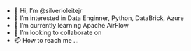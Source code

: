 - 👋 Hi, I’m @silverioleitejr
- 👀 I’m interested in Data Enginner, Python, DataBrick, Azure
- 🌱 I’m currently learning Apache AirFlow
- 💞️ I’m looking to collaborate on 
- 📫 How to reach me ...

<!---
silverioleitejr/silverioleitejr is 

--->
